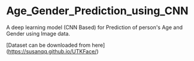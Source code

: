 # Age_Gender_Prediction_using_CNN
A deep learning model (CNN Based) for Prediction of person's Age and Gender using Image data.

[Dataset can be downloaded from here] (https://susanqq.github.io/UTKFace/)
